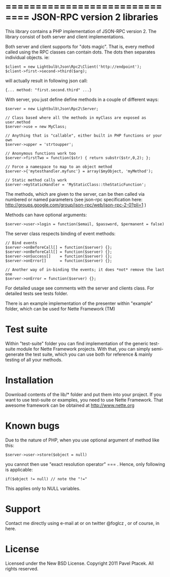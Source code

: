 ==============================
 JSON-RPC version 2 libraries
==============================
This library contains a PHP implementation of JSON-RPC version 2.
The library consist of both server and client implementations.

Both server and client supports for "dots magic". That is, every method called
using the RPC classes can contain dots. The dots then separates individual
objects. ie:

    $client = new Lightbulb\Json\Rpc2\Client('http://endpoint');
    $client->first->second->third($arg);

will actually result in following json call:

    {... method: "first.second.third" ...}

With server, you just define define methods in a couple of different ways:

    $server = new Lightbulb\Json\Rpc2\Server;

    // Class based where all the methods in myClass are exposed as user.method
    $server->use = new MyClass;

    // Anything that is "callable", either built in PHP functions or your own
    $server->upper = 'strtoupper';

    // Anonymous functions work too
    $server->firstTwo = function($str) { return substr($str,0,2); };

    // Force a namespace to map to an object method
    $server->{'mytesthandler.myfunc'} = array($myObject, 'myMethod');

    // Static method calls work
    $server->myStaticHandler = 'MyStaticClass::theStaticFunction';

The methods, which are given to the server, can be then called via numbered
or named parameters (see json-rpc specification here: http://groups.google.com/group/json-rpc/web/json-rpc-2-0?pli=1 )

Methods can have optional arguments:

    $server->user->login = function($email, $password, $permanent = false)

The server class respects binding of event methods:

    // Bind events
    $server->onBeforeCall[] = function($server) {};
    $server->onBeforeCall[] = function($server) {};
    $server->onSuccess[]    = function($server) {};
    $server->onError[]      = function($server) {};

    // Another way of in-binding the events; it does *not* remove the last one
    $server->onError = function($server) {};

For detailed usage see comments with the server and clients class.
For detailed tests see tests folder.

There is an example implementation of the presenter within "example" folder,
which can be used for Nette Framework (TM)

Test suite
==========
Within "test-suite" folder you can find implementation of the generic test-suite
module for Nette Framework projects. With that, you can simply semi-generate
the test suite, which you can use both for reference & mainly testing
of all your methods.

Installation
============
Download contents of the lib/* folder and put them into your project.
If you want to use test-suite or examples, you need to use Nette Framework.
That awesome framework can be obtained at http://www.nette.org

Known bugs
==========
Due to the nature of PHP, when you use optional argument of method like this:

    $server->user->store($object = null)

you cannot then use "exact resolution operator" === . Hence, only following is applicable:

    if($object != null) // note the "!="

This applies only to NULL variables.

Support
=======
Contact me directly using e-mail at <birdie at animalgroup dot cz> or on twitter
@foglcz , or of course, in here.

License
=======
Licensed under the New BSD License. Copyright 2011 Pavel Ptacek. All rights reserved.
